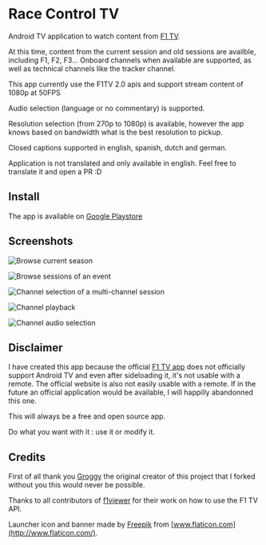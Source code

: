 # Race Control TV

Android TV application to watch content from [F1 TV](https://f1tv.formula1.com).

At this time, content from the current session and old sessions are availble, including F1, F2, F3...
Onboard channels when available are supported, as well as technical channels like the tracker channel.

This app currently use the F1TV 2.0 apis and support stream content of 1080p at 50FPS

Audio selection (language or no commentary) is supported.

Resolution selection (from 270p to 1080p) is available, however the app knows based on bandwidth what
is the best resolution to pickup.

Closed captions supported in english, spanish, dutch and german.

Application is not translated and only available in english. Feel free to translate it and open a PR :D

## Install

The app is available on [Google Playstore](https://play.google.com/store/apps/details?id=com.github.leonardoxh.f1)

## Screenshots

![Browse current season](/screenshots/season_browse.png)

![Browse sessions of an event](/screenshots/event_sessions_browse.png)

![Channel selection of a multi-channel session](/screenshots/session_channel_selection.png)

![Channel playback](/screenshots/channel_playback.png)

![Channel audio selection](/screenshots/channel_audio_selection.png)

## Disclaimer

I have created this app because the official [F1 TV app](https://play.google.com/store/apps/details?id=com.formulaone.production)
does not officially support Android TV and even after sideloading it, it's not usable with a remote.
The official website is also not easily usable with a remote. If in the future an official application
would be available, I will happilly abandonned this one.

This will always be a free and open source app.

Do what you want with it : use it or modify it.

## Credits

First of all thank you [Groggy](https://github.com/Groggy) the original creator of this project that I forked without you this would never be possible.

Thanks to all contributors of [f1viewer](https://github.com/SoMuchForSubtlety/f1viewer) for their work on how to use the F1 TV API.

Launcher icon and banner made by [Freepik](https://www.flaticon.com/authors/freepik) from [www.flaticon.com](http://www.flaticon.com/).
